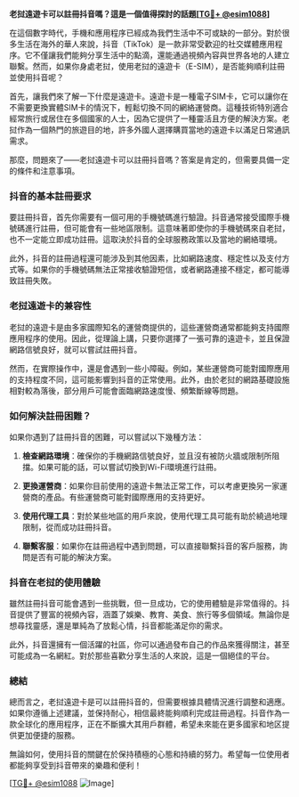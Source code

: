**老挝遠遊卡可以註冊抖音嗎？這是一個值得探討的話題[[TG💪+ @esim1088](https://t.me/s/esim1088)]**

在這個數字時代，手機和應用程序已經成為我們生活中不可或缺的一部分。對於很多生活在海外的華人來說，抖音（TikTok）是一款非常受歡迎的社交媒體應用程序。它不僅讓我們能夠分享生活中的點滴，還能通過視頻內容與世界各地的人建立聯繫。然而，如果你身處老挝，使用老挝的遠遊卡（E-SIM），是否能夠順利註冊並使用抖音呢？

首先，讓我們來了解一下什麼是遠遊卡。遠遊卡是一種電子SIM卡，它可以讓你在不需要更換實體SIM卡的情況下，輕鬆切換不同的網絡運營商。這種技術特別適合經常旅行或居住在多個國家的人士，因為它提供了一種靈活且方便的解決方案。老挝作為一個熱門的旅遊目的地，許多外國人選擇購買當地的遠遊卡以滿足日常通訊需求。

那麼，問題來了——老挝遠遊卡可以註冊抖音嗎？答案是肯定的，但需要具備一定的條件和注意事項。

### 抖音的基本註冊要求

要註冊抖音，首先你需要有一個可用的手機號碼進行驗證。抖音通常接受國際手機號碼進行註冊，但可能會有一些地區限制。這意味著即使你的手機號碼來自老挝，也不一定能立即成功註冊。這取決於抖音的全球服務政策以及當地的網絡環境。

此外，抖音的註冊過程還可能涉及到其他因素，比如網路速度、穩定性以及支付方式等。如果你的手機號碼無法正常接收驗證短信，或者網路連接不穩定，都可能導致註冊失敗。

### 老挝遠遊卡的兼容性

老挝的遠遊卡是由多家國際知名的運營商提供的，這些運營商通常都能夠支持國際應用程序的使用。因此，從理論上講，只要你選擇了一張可靠的遠遊卡，並且保證網路信號良好，就可以嘗試註冊抖音。

然而，在實際操作中，還是會遇到一些小障礙。例如，某些運營商可能對國際應用的支持程度不同，這可能影響到抖音的正常使用。此外，由於老挝的網路基礎設施相對較為落後，部分用戶可能會面臨網路速度慢、頻繁斷線等問題。

### 如何解決註冊困難？

如果你遇到了註冊抖音的困難，可以嘗試以下幾種方法：

1. **檢查網路環境**：確保你的手機網路信號良好，並且沒有被防火牆或限制所阻擋。如果可能的話，可以嘗試切換到Wi-Fi環境進行註冊。
   
2. **更換運營商**：如果你目前使用的遠遊卡無法正常工作，可以考慮更換另一家運營商的產品。有些運營商可能對國際應用的支持更好。

3. **使用代理工具**：對於某些地區的用戶來說，使用代理工具可能有助於繞過地理限制，從而成功註冊抖音。

4. **聯繫客服**：如果你在註冊過程中遇到問題，可以直接聯繫抖音的客戶服務，詢問是否有可能的解決方案。

### 抖音在老挝的使用體驗

雖然註冊抖音可能會遇到一些挑戰，但一旦成功，它的使用體驗是非常值得的。抖音提供了豐富的視頻內容，涵蓋了娛樂、教育、美食、旅行等多個領域。無論你是想尋找靈感，還是單純為了放鬆心情，抖音都能滿足你的需求。

此外，抖音還擁有一個活躍的社區，你可以通過發布自己的作品來獲得關注，甚至可能成為一名網紅。對於那些喜歡分享生活的人來說，這是一個絕佳的平台。

### 總結

總而言之，老挝遠遊卡是可以註冊抖音的，但需要根據具體情況進行調整和適應。如果你遵循上述建議，並保持耐心，相信最終能夠順利完成註冊過程。抖音作為一款全球化的應用程序，正在不斷擴大其用戶群體，希望未來能在更多國家和地区提供更加便捷的服務。

無論如何，使用抖音的關鍵在於保持積極的心態和持續的努力。希望每一位使用者都能夠享受到抖音帶來的樂趣和便利！

[[TG💪+ @esim1088](https://t.me/s/esim1088) ![Image](https://i.postimg.cc/4NQfJmqS/Snipaste-2025-05-13-00-14-12.png)]